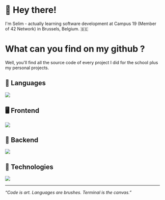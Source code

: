 # 👋 Hey there!

I'm Selim - actually learning software development at Campus 19 (Member of 42 Network) in Brussels, Belgium. 🇧🇪

# What can you find on my github ?

Well, you'll find all the source code of every project I did for the school plus my personal projects.

## 🧬 Languages

[![](https://skillicons.dev/icons?i=bash,c,cpp,go,java,python,javascript,typescript,html,css)](https://skillicons.dev)

## 🖥 Frontend

[![](https://skillicons.dev/icons?i=react,vite,remix,next,tailwindcss,webpack)](https://skillicons.dev)

## 💾 Backend

[![](https://skillicons.dev/icons?i=spring,django,express,postgresql,prisma,redis)](https://skillicons.dev)

## 🫆 Technologies

[![](https://skillicons.dev/icons?i=vscode,nodejs,pnpm,nginx,git,github,aws,docker,apple,debian,kali)](https://skillicons.dev)

---

*“Code is art. Languages are brushes. Terminal is the canvas.”*
